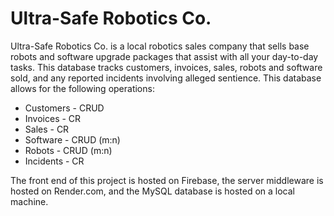 # Ultra-Safe Robotics Co.
Ultra-Safe Robotics Co. is a local robotics sales company that sells base robots and software upgrade packages that assist with all your day-to-day tasks. This database tracks customers, invoices, sales, robots and software sold, and any reported incidents involving alleged sentience. This database allows for the following operations:
  - Customers - CRUD
  - Invoices  - CR
  - Sales     - CR
  - Software  - CRUD (m:n)
  - Robots    - CRUD (m:n)
  - Incidents - CR
  
The front end of this project is hosted on Firebase, the server middleware is hosted on Render.com, and the MySQL database is hosted on a local machine.


